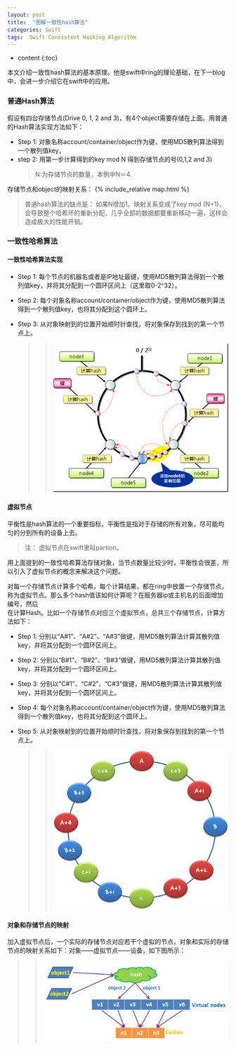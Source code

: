 ```yaml
---
layout: post
title:  "图解一致性hash算法"
categories: Swift
tags:  Swift Consistent Hashing Algorithm
---
```


* content
{:toc}

本文介绍一致性hash算法的基本原理。他是swift中ring的理论基础，在下一blog中，会进一步介绍它在swift中的应用。





###  普通Hash算法

假设有四台存储节点(Drive 0, 1, 2 and 3)，有4个object需要存储在上面。用普通的Hash算法实现方法如下：    

 - Step 1: 对象名称account/container/object作为键，使用MD5散列算法得到一个散列值key，    
 - step 2: 用第一步计算得到的key mod N 得到存储节点的号(0,1,2 and 3)    
   > N:为存储节点的数量，本例中N＝4.    
    
存储节点和object的映射关系：
   {% include_relative map.html %}    

    
> 普通hash算法的缺点是： 如果N增加1，映射关系变成了key mod (N+1)，会导致整个哈希环的重新分配，几乎全部的数据都要重新移动一遍，这样会造成极大的性能开销。


###  一致性哈希算法  

#### 一致性哈希算法实现      
    
-  Step 1: 每个节点的机器名或者是IP地址最键，使用MD5散列算法得到一个散列值key，并将其分配到一个圆环区间上（这里取0-2^32）。     
-  Step 2: 每个对象名称account/container/object作为键，使用MD5散列算法得到一个散列值key，也将其分配到这个圆环上。
-  Step 3: 从对象映射到的位置开始顺时针查找，将对象保存到找到的第一个节点上。
   
   > > ![](/assets/cons_hash.jpg)
   
 
#### 虚拟节点
   平衡性是hash算法的一个重要指标，平衡性是指对于存储的所有对象，尽可能均匀的分到所有的设备上去。
   > 注： 虚拟节点在swift里叫partion。
   
   用上面提到的一致性哈希算法存储对象，当节点数量比较少时，平衡性会很差，所以引入了虚拟节点的概念来解决这个问题。        
  
   对每一个存储节点计算多个哈希，每个计算结果，都在ring中放置一个存储节点，称为虚拟节点。那么多个hash值该如何计算呢？在服务器ip或主机名的后面增加编号，然后   
   在计算Hash。比如一个存储节点对应三个虚拟节点，总共三个存储节点，计算方法如下：
      
   -  Step 1: 分别以“A#1”、“A#2”、“A#3”做键，用MD5散列算法计算其散列值key，并将其分配到一个圆环区间上。
         
   -   Step 2: 分别以“B#1”、“B#2”、“B#3”做键，用MD5散列算法计算其散列值key，并将其分配到一个圆环区间上。
       
   -   Step 3: 分别以“C#1”、“C#2”、“C#3”做键，用MD5散列算法计算其散列值key，并将其分配到一个圆环区间上。   
    
   -  Step 4: 每个对象名称account/container/object作为键，使用MD5散列算法得到一个散列值key，也将其分配到这个圆环上。 
      
   -  Step 5: 从对象映射到的位置开始顺时针查找，将对象保存到找到的第一个节点上。
   
      > > ![](/assets/ch2.png)
      
 
#### 对象和存储节点的映射    
 加入虚拟节点后，一个实际的存储节点对应若干个虚拟的节点，对象和实际的存储节点的映射关系如下：对象——虚拟节点——设备，如下图所示：
  > > ![](/assets/vnode.JPG)
